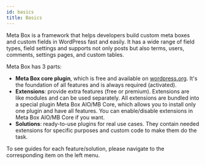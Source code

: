 ```yaml
---
id: basics
title: Basics
---
```


Meta Box is a framework that helps developers build custom meta boxes and custom fields in WordPress fast and easily. It has a wide range of field types, field settings and supports not only posts but also terms, users, comments, settings pages, and custom tables.

Meta Box has 3 parts:

- **Meta Box core plugin**, which is free and available on [wordpress.org](https://wordpress.org/plugins/meta-box/). It's the foundation of all features and is always required (activated).
- **Extensions**: provide extra features (free or premium). Extensions are like modules and can be used separately. All extensions are bundled into a special plugin Meta Box AIO/MB Core, which allows you to install only one plugin and have all features. You can enable/disable extensions in Meta Box AIO/MB Core if you want.
- **Solutions**: ready-to-use plugins for real use cases. They contain needed extensions for specific purposes and custom code to make them do the task.

To see guides for each feature/solution, please navigate to the corresponding item on the left menu.